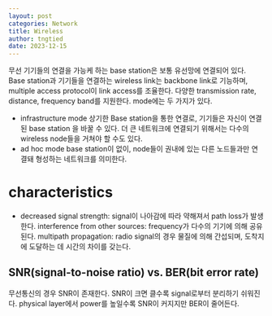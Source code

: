 ```yaml
---
layout: post
categories: Network
title: Wireless
author: tngtied
date: 2023-12-15
---
```

무선 기기들의 연결을 가능케 하는 base station은 보통 유선망에 연결되어 있다. Base station과 기기들을 연결하는 wireless link는 backbone link로 기능하며, multiple access protocol이 link access를 조율한다. 다양한 transmission rate, distance, frequency band를 지원한다. mode에는 두 가지가 있다. 
* infrastructure mode
상기한 Base station을 통한 연결로, 기기들은 자신이 연결된 base station 을 바꿀 수 있다. 더 큰 네트워크에 연결되기 위해서는 다수의 wireless node들을 거쳐야 할 수도 있다.
* ad hoc mode
base station이 없이, node들이 권내에 있는 다른 노드들과만 연결돼 형성하는 네트워크를 의미한다. 

# characteristics
* decreased signal strength: signal이 나아감에 따라 약해져서 path loss가 발생한다.
interference from other sources: frequency가 다수의 기기에 의해 공유된다.
multipath propagation: radio signal의 경우 물질에 의해 간섭되며, 도착지에 도달하는 데 시간의 차이를 갖는다.

## SNR(signal-to-noise ratio) vs. BER(bit error rate)
무선통신의 경우 SNR이 존재한다. SNR이 크면 클수록 signal로부터 분리하기 쉬워진다. 
physical layer에서 power를 높일수록 SNR이 커지지만 BER이 줄어든다. 